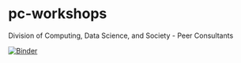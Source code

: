 # pc-workshops
Division of Computing, Data Science, and Society - Peer Consultants

[![Binder](https://mybinder.org/badge_logo.svg)](https://mybinder.org/v2/gh/vincent-lao/pc-workshops/master?filepath=PC-SQL-Workshop-Notebook.ipynb)
